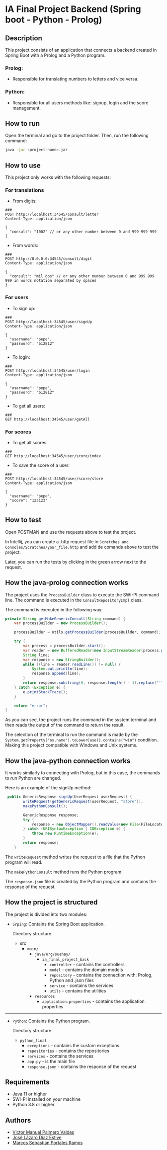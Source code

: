 # IA Final Project Backend (Spring boot - Python - Prolog)

## Description

This project consists of an application that connects a backend created in Spring Boot with a Prolog and a Python program.

### Prolog:
- Responsible for translating numbers to letters and vice versa.

### Python:
- Responsible for all users methods like: signup, login and the score management.

## How to run

Open the terminal and go to the project folder. Then, run the following command:

```bash
java -jar <project-name>.jar
```

## How to use

This project only works with the following requests:

### For translations

- From digits: 

```
###
POST http://localhost:34545/consult/letter
Content-Type: application/json

{
  "consult": "1002" // or any other number between 0 and 999 999 999
}
```

- From words:

```
###
POST http://0.0.0.0:34545/consult/digit
Content-Type: application/json

{
  "consult": "mil dos" // or any other number between 0 and 999 999 999 in words notation separated by spaces
}
```
### For users

- To sign up:

```
###
POST http://localhost:34545/user/signUp
Content-Type: application/json

{
  "username": "pepe",
  "password": "612812"
}
```

- To login:

```
###
POST http://localhost:34545/user/login
Content-Type: application/json

{
  "username": "pepe",
  "password": "612812"
}
```

- To get all users:

```
###
GET http://localhost:34545/user/getAll
```
### For scores

- To get all scores:

```
###
GET http://localhost:34545/user/score/index
```

- To save the score of a user:

```
###
POST http://localhost:34545/user/score/store
Content-Type: application/json

{
  "username": "pepe",
  "score": "123123"
}
```

## How to test

Open POSTMAN and use the requests above to test the project.

In Intellij, you can create a .http request file in `Scratches and Consoles/Scratches/your_file.http` and add de comands above to test the project.

Later, you can run the tests by clicking in the green arrow next to the request.

## How the java-prolog connection works

The project uses the `ProcessBuilder` class to execute the SWI-Pl command line. The command is executed in the `ConsultRepositoryImpl` class.

The command is executed in the following way:

```java
private String getMakeGenericConsult(String command) {
    var processBuilder = new ProcessBuilder();

    processBuilder = utils.getProcessBuilder(processBuilder, command);

    try {
        var process = processBuilder.start();
        var reader = new BufferedReader(new InputStreamReader(process.getInputStream()));
        String line;
        var response = new StringBuilder();
        while ((line = reader.readLine()) != null) {
            System.out.println(line);
            response.append(line);
        }
        return response.substring(0, response.length() - 1).replace("'", "");
    } catch (Exception e) {
        e.printStackTrace();
    }

    return "error";
}
```

As you can see, the project runs the command in the system terminal and then reads the output of the command to return the result.

The selection of the terminal to run the command is made by the `System.getProperty("os.name").toLowerCase().contains("win")` condition.
Making this project compatible with Windows and Unix systems.

## How the java-python connection works

It works similarly to connecting with Prolog, but in this case, the commands to run Python are changed.

Here is an example of the signUp method:

```java
 public GenericResponse signUp(UserRequest userRequest) {
        writeRequest(getGenericRequest(userRequest, "store"));
        makePythonConsult();

        GenericResponse response;
        try {
            response = new ObjectMapper().readValue(new File(FileLocator.getPath("response.json")), GenericResponse.class);
        } catch (URISyntaxException | IOException e) {
            throw new RuntimeException(e);
        }
        return response;
    }
```

The `writeRequest` method writes the request to a file that the Python program will read.

The `makePythonConsult` method runs the Python program.

The `response.json` file is created by the Python program and contains the response of the request.

## How the project is structured

The project is divided into two modules:

- `Srping`: Contains the Spring Boot application.

    Directory structure:
    - src
      - `main/`
        - `java/org/suehay/`
            - `ia_final_project_back`
              - `controller` - contains the controllers
              - `model` - contains the domain models
              - `repository` - contains the connection with: Prolog, Python and .json files
              - `service` - contains the services
              - `utils` - contains the utilities
        - `resources`
          - `application.properties` - contains the application properties

---

- `Python`: Contains the Python program.

    Directory structure:
    - `python_final`
      - `exceptions` - contains the custom exceptions
      - `repositories` - contains the repositories
      - `services` - contains the services
      - `app.py` - is the main file
      - `response.json` - contains the response of the request

## Requirements

- Java 11 or higher
- SWI-Pl installed on your machine
- Python 3.8 or higher

## Authors

 - [Victor Manuel Palmero Valdes](https://github.com/palmerovicdev)
 - [José Lázaro Díaz Estive](https://github.com/jldestive)
 - [Marcos Sebastian Portales Ramos](https://github.com/marcosportales)